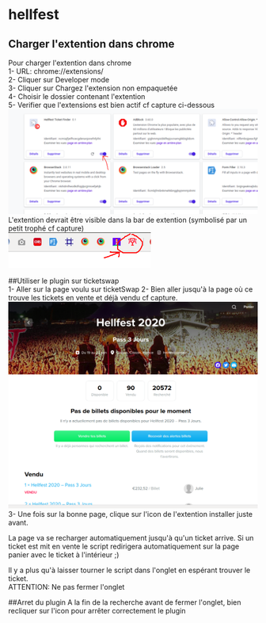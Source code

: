 # hellfest
## Charger l'extention dans chrome

Pour charger l'extention dans chrome  
1- URL: chrome://extensions/  
2- Cliquer sur Developer mode  
3- Cliquer sur Chargez l'extension non empaquetée  
4- Choisir le dossier contenant l'extention  
5- Verifier que l'extensions est bien actif cf capture ci-dessous
![Actif plugins](actif.png)  
L'extention devrait être visible dans la bar de extention (symbolisé par un petit trophé cf capture)  
![Icon plugins](picto.png)  

##Utiliser le plugin sur ticketswap  
1- Aller sur la page voulu sur ticketSwap
2- Bien aller jusqu'à la page où ce trouve les tickets en vente et déjà vendu cf capture.  
![Icon plugins](goodpage.png)  
3- Une fois sur la bonne page, clique sur l'icon de l'extention installer juste avant.  

La page va se recharger automatiquement jusqu'à qu'un ticket arrive. Si un ticket est mit en vente le script redirigera automatiquement sur la page panier avec le ticket à l'intérieur ;)  

Il y a plus qu'à laisser tourner le script dans l'onglet en espérant trouver le ticket.  
ATTENTION: Ne pas fermer l'onglet  

##Arret du plugin
A la fin de la recherche avant de fermer l'onglet, bien recliquer sur l'icon pour arrêter correctement le plugin 